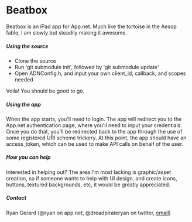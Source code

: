 Beatbox
======
Beatbox is an iPad app for App.net. Much like the tortoise in the Aesop fable, I am slowly but steadily making it awesome.

##### Using the source ######
- Clone the source
- Run 'git submodule init', followed by 'git submodule update'
- Open ADNConfig.h, and input your own client_id, callback, and scopes needed

Voila! You should be good to go.

##### Using the app #####
When the app starts, you'll need to login. The app will redirect you to the App.net authentication page, where you'll need to input your credentials. Once you do that, you'll be redirected back to the app through the use of some registered URI scheme trickery. At this point, the app should have an access_token, which can be used to make API calls on behalf of the user.

##### How you can help #####

Interested in helping out? The area I'm most lacking is graphic/asset creation, so if someone wants to help with UI design, and create icons, buttons, textured backgrounds, etc, it would be greatly appreciated.

##### Contact #####

Ryan Gerard (@ryan on app.net, @dreadpirateryan on twitter, [email](mailto:ryan.gerard@gmail.com))
